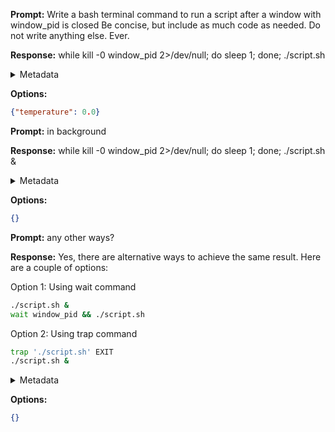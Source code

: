 **Prompt:**
Write a bash terminal command to run a script after a window with window_pid is closed
Be concise, but include as much code as needed. Do not write anything else. Ever.


**Response:**
while kill -0 window_pid 2>/dev/null; do sleep 1; done; ./script.sh

<details><summary>Metadata</summary>

- Duration: 2965 ms
- Datetime: 2023-10-17T14:09:53.686266
- Model: gpt-3.5-turbo-0613

</details>

**Options:**
```json
{"temperature": 0.0}
```

**Prompt:**
in background

**Response:**
while kill -0 window_pid 2>/dev/null; do sleep 1; done; ./script.sh &

<details><summary>Metadata</summary>

- Duration: 3384 ms
- Datetime: 2023-10-17T14:10:47.527567
- Model: gpt-3.5-turbo-0613

</details>

**Options:**
```json
{}
```

**Prompt:**
any other ways?

**Response:**
Yes, there are alternative ways to achieve the same result. Here are a couple of options:

Option 1: Using wait command
```bash
./script.sh &
wait window_pid && ./script.sh
```

Option 2: Using trap command
```bash
trap './script.sh' EXIT
./script.sh &
```

<details><summary>Metadata</summary>

- Duration: 7502 ms
- Datetime: 2023-10-17T14:11:32.323470
- Model: gpt-3.5-turbo-0613

</details>

**Options:**
```json
{}
```

